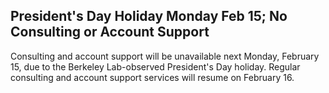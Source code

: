 ## President's Day Holiday Monday Feb 15; No Consulting or Account Support

Consulting and account support will be unavailable next Monday, February 15, due
to the Berkeley Lab-observed President's Day holiday. Regular 
consulting and account support services will resume on February 16. 
